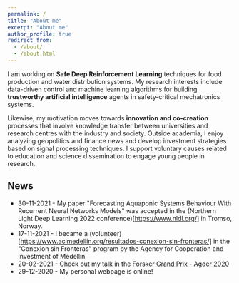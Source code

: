 ```yaml
---
permalink: /
title: "About me"
excerpt: "About me"
author_profile: true
redirect_from: 
  - /about/
  - /about.html
---
```


I am working on **Safe Deep Reinforcement Learning** techniques for food production and water distribution systems. My research interests include data-driven control and machine learning algorithms for building **trustworthy artificial intelligence** agents in safety-critical mechatronics systems. 

Likewise, my motivation moves towards **innovation and co-creation** processes that involve knowledge transfer between universities and research centres with the industry and society. Outside academia, I enjoy analyzing geopolitics and finance news and develop investment strategies based on signal processing techniques. I support voluntary causes related to education and science dissemination to engage young people in research.

## News
* 30-11-2021 - My paper "Forecasting Aquaponic Systems Behaviour With Recurrent Neural Networks Models" was accepted in the (Northern Light Deep Learning 2022 conference)[https://www.nldl.org/] in Tromso, Norway.
* 17-11-2021 - I became a (volunteer)[https://www.acimedellin.org/resultados-conexion-sin-fronteras/] in the "Conexion sin Fronteras" program by the Agency for Cooperation and Investment of Medellin
* 20-02-2021 - Check out my talk in the [Forsker Grand Prix - Agder 2020](https://dccartagena.github.io/talks/2020-fgp)
* 29-12-2020 - My personal webpage is online!